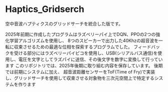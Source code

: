 # Haptics_Gridserch
空中音波ハプティクスのグリッドサーチを統合した版です。

2025年前期に作成したプログラムはラズベリーパイ上でDQN、PPOの2つの強化学習アルゴリズムを使用し、
8つのスピーカーで出力した40Khzの超音波を一転に収束させるための最適な位相を探索するプログラムでした。
フィードバックを受ける部分にはラズベリーパイピコを使用し、USB(シリアルバス通信)を使用し、電圧を文字としてラズパイに送信、その後文字を数字に変換して行っています
このリポジトリでは、2025年後期に取り組む内容を保存しています。
後期では前期にシステムに加え、
超音波距離センサーをToF(Time of Fry)で実装し、グリッドサーチを使用して収束させる対象物を三次元空間上で特定するシステムを作ります
